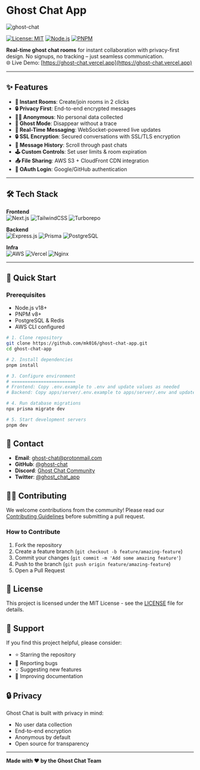 # Ghost Chat App

![ghost-chat](https://github.com/user-attachments/assets/47b1d863-4d1e-4ef7-a8bf-fb297f4cccaa)

[![License: MIT](https://img.shields.io/badge/License-MIT-blue.svg)](https://opensource.org/licenses/MIT)
[![Node.js](https://img.shields.io/badge/Node.js-18%2B-green)](https://nodejs.org/)
[![PNPM](https://img.shields.io/badge/pnpm-8%2B-orange)](https://pnpm.io/)

<!-- Replace with actual banner image -->


**Real-time ghost chat rooms** for instant collaboration with privacy-first design. No signups, no tracking – just seamless communication.  
🌐 Live Demo: [https://ghost-chat.vercel.app](https://ghost-chat.vercel.app)

---

## ✨ Features
- **🚀 Instant Rooms**: Create/join rooms in 2 clicks  
- **🔒 Privacy First**: End-to-end encrypted messages  
- **🕵️‍♂️ Anonymous**: No personal data collected
- **👻 Ghost Mode**: Disappear without a trace
- **🚀 Real-Time Messaging**: WebSocket-powered live updates  
- **🔒 SSL Encryption**: Secured conversations with SSL/TLS encryption  
- **📅 Message History**: Scroll through past chats  
- **🕹 Custom Controls**: Set user limits & room expiration  
- **📤 File Sharing**: AWS S3 + CloudFront CDN integration  
- **🔑 OAuth Login**: Google/GitHub authentication  

---

## 🛠 Tech Stack

**Frontend**  
![Next.js](https://img.shields.io/badge/Next.js-15.0%2B-000000?logo=next.js)
![TailwindCSS](https://img.shields.io/badge/TailwindCSS-3.3%2B-06B6D4?logo=tailwind-css)
![Turborepo](https://img.shields.io/badge/Turborepo-1.10%2B-EF4444?logo=turborepo)

**Backend**  
![Express.js](https://img.shields.io/badge/Express.js-4.18%2B-000000?logo=express)
![Prisma](https://img.shields.io/badge/Prisma-5.5%2B-2D3748?logo=prisma)
![PostgreSQL](https://img.shields.io/badge/PostgreSQL-16%2B-4169E1?logo=postgresql)

**Infra**  
![AWS](https://img.shields.io/badge/AWS-EC2%2FS3-FF9900?logo=amazon-aws)
![Vercel](https://img.shields.io/badge/Vercel-Deployment-000000?logo=vercel)
![Nginx](https://img.shields.io/badge/Nginx-1.25%2B-009639?logo=nginx)

---

## 🚀 Quick Start

### Prerequisites
- Node.js v18+
- PNPM v8+
- PostgreSQL & Redis
- AWS CLI configured

```bash
# 1. Clone repository
git clone https://github.com/mk016/ghost-chat-app.git
cd ghost-chat-app

# 2. Install dependencies
pnpm install

# 3. Configure environment
# ========================
# Frontend: Copy .env.example to .env and update values as needed
# Backend: Copy apps/server/.env.example to apps/server/.env and update values as needed

# 4. Run database migrations
npx prisma migrate dev

# 5. Start development servers
pnpm dev
```

## 📧 Contact

- **Email**: ghost-chat@protonmail.com
- **GitHub**: [@ghost-chat](https://github.com/ghost-chat)
- **Discord**: [Ghost Chat Community](https://discord.gg/ghost-chat)
- **Twitter**: [@ghost_chat_app](https://twitter.com/ghost_chat_app)

## 🙋‍♂️ Contributing

We welcome contributions from the community! Please read our [Contributing Guidelines](CONTRIBUTING.md) before submitting a pull request.

### How to Contribute

1. Fork the repository
2. Create a feature branch (`git checkout -b feature/amazing-feature`)
3. Commit your changes (`git commit -m 'Add some amazing feature'`)
4. Push to the branch (`git push origin feature/amazing-feature`)
5. Open a Pull Request

## 📄 License

This project is licensed under the MIT License - see the [LICENSE](LICENSE) file for details.

## 🤝 Support

If you find this project helpful, please consider:

- ⭐ Starring the repository
- 🐛 Reporting bugs
- 💡 Suggesting new features
- 📖 Improving documentation

## 🔒 Privacy

Ghost Chat is built with privacy in mind:
- No user data collection
- End-to-end encryption
- Anonymous by default
- Open source for transparency

---

**Made with ❤️ by the Ghost Chat Team**
